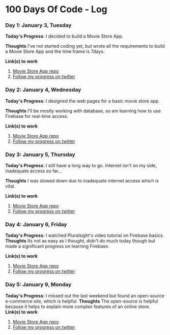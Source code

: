 # 100 Days Of Code - Log

### Day 1: January 3, Tuesday

**Today's Progress**: I decided to build a Movie Store App.

**Thoughts** I've not started coding yet, but wrote all the requirements to build a Movie Store App and the time frame is 7days.

**Link(s) to work**
1. [Movie Store App repo](https://github.com/mehrceey04/100DaysOfCode-Movie-Store-App)
2. [Follow my progress on twitter](https://www.twitter.com/mehrceey04)

### Day 2: January 4, Wednesday

**Today's Progress**: I designed the web pages for a basic movie store app.

**Thoughts** I'll be mostly working with database, so am learning how to use Firebase for real-time access.

**Link(s) to work**
1. [Movie Store App repo](https://github.com/mehrceey04/100DaysOfCode-Movie-Store-App)
2. [Follow my progress on twitter](https://www.twitter.com/mehrceey04)

### Day 3: January 5, Thursday

**Today's Progress**: I still have a long way to go. Internet isn't on my side, inadequate access so far...

**Thoughts** I was slowed down due to inadequate internet access which is vital.

**Link(s) to work**
1. [Movie Store App repo](https://github.com/mehrceey04/100DaysOfCode-Movie-Store-App)
2. [Follow my progress on twitter](https://www.twitter.com/mehrceey04)

### Day 4: January 6, Friday

**Today's Progress**: I watched Pluralsight's video tutorial on Firebase basics.
**Thoughts** Its not as easy as I thought, didn't do much today though but made a significant progress on learning Firebase.

**Link(s) to work**
1. [Movie Store App repo](https://github.com/mehrceey04/100DaysOfCode-Movie-Store-App)
2. [Follow my progress on twitter](https://www.twitter.com/mehrceey04)

### Day 5: January 9, Monday

**Today's Progress**: I missed out the last weekend but found an open-source e-commerce site, which is helpful.
**Thoughts** The open-source is helpful because it helps to explain more complex features of an online store.
**Link(s) to work**
1. [Movie Store App repo](https://github.com/mehrceey04/100DaysOfCode-Movie-Store-App)
2. [Follow my progress on twitter](https://www.twitter.com/mehrceey04)
